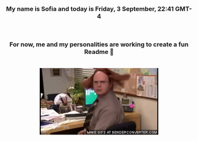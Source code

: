 


<div align="center">
<h3 >My name is Sofia and today is Friday, 3 September, 22:41 GMT-4</h3><br>
<h3 >For now, me and my personalities are working to create a fun Readme 👋
</h3><br>
<img src='img/dwight.gif' alt='working...'/>
</div>
